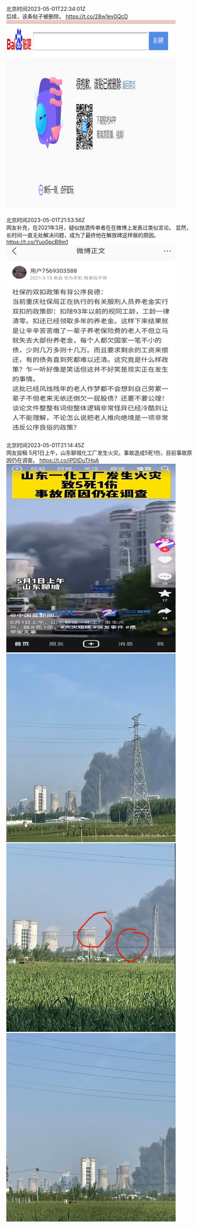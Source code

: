 北京时间2023-05-01T22:34:01Z<br>后续，该条帖子被删除。 https://t.co/28w1ev0QcD<br><img src='/temp/image/2023/u-Month-5/1653045112857845762_0.jpg' width='450' height='500'><br><br>北京时间2023-05-01T21:53:56Z<br>网友补充，在2021年3月，疑似抛洒传单者在在微博上发表过类似言论。
显然，长时间一直无处解决问题，成为了最终他在解放碑这样做的原因。 https://t.co/Yuo0pcB9m1<br><img src='/temp/image/2023/u-Month-5/1653035023757373440_0.jpg' width='450' height='500'><br><br>北京时间2023-05-01T21:14:45Z<br>网友投稿
5月1日上午，山东聊城化工厂发生火灾。事故造成5死1伤，目前事故原因仍在调查。 https://t.co/jPDlDuTHpA<br><img src='/temp/image/2023/u-Month-5/1653025162537709568_0.jpg' width='450' height='500'><img src='/temp/image/2023/u-Month-5/1653025162537709568_1.jpg' width='450' height='500'><img src='/temp/image/2023/u-Month-5/1653025162537709568_2.jpg' width='450' height='500'><img src='/temp/image/2023/u-Month-5/1653025162537709568_3.jpg' width='450' height='500'><br><br>